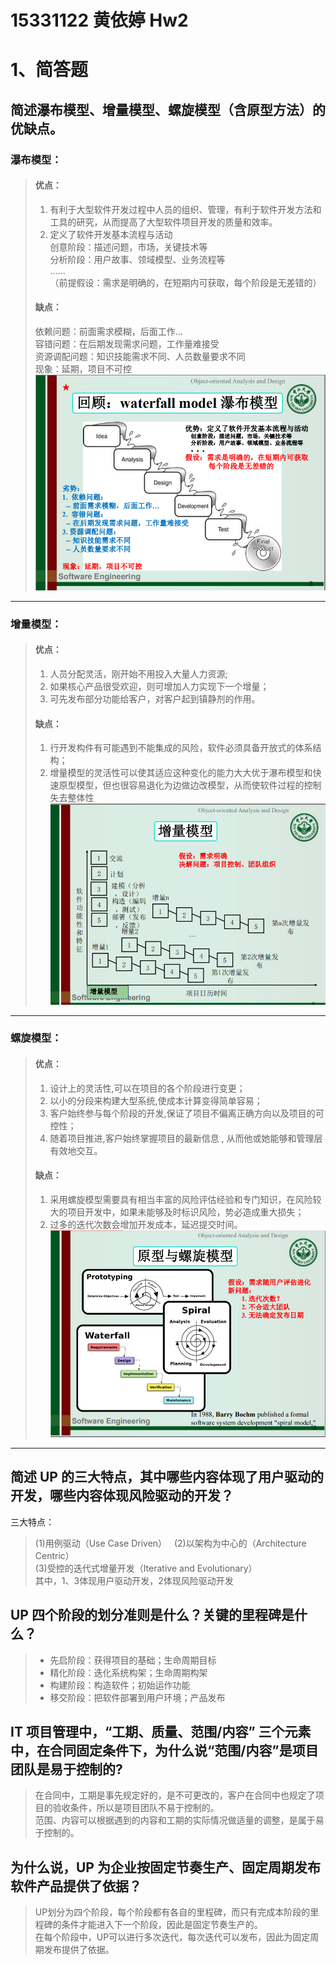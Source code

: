 # 15331122 黄依婷 Hw2

# 1、简答题  
## 简述瀑布模型、增量模型、螺旋模型（含原型方法）的优缺点。  
### 瀑布模型：  
> #### 优点：
> 1. 有利于大型软件开发过程中人员的组织、管理，有利于软件开发方法和工具的研究，从而提高了大型软件项目开发的质量和效率。  
> 2. 定义了软件开发基本流程与活动  
>    创意阶段：描述问题，市场，关键技术等  
>    分析阶段：用户故事、领域模型、业务流程等  
> ......  
>（前提假设：需求是明确的，在短期内可获取，每个阶段是无差错的）
> #### 缺点：
> 依赖问题：前面需求模糊，后面工作…  
> 容错问题：在后期发现需求问题，工作量难接受  
> 资源调配问题：知识技能需求不同、人员数量要求不同  
> 现象：延期，项目不可控  
![瀑布模型](https://github.com/YitingKikyo/YitingKikyo.github.io/blob/master/_post/SystemAnalysis/waterfall.png)
- - -  
              
### 增量模型：  
> #### 优点：  
> 1. 人员分配灵活，刚开始不用投入大量人力资源;  
> 2. 如果核心产品很受欢迎，则可增加人力实现下一个增量；  
> 3. 可先发布部分功能给客户，对客户起到镇静剂的作用。  
> #### 缺点：  
> 1. 行开发构件有可能遇到不能集成的风险，软件必须具备开放式的体系结构；  
> 2. 增量模型的灵活性可以使其适应这种变化的能力大大优于瀑布模型和快速原型模型，但也很容易退化为边做边改模型，从而使软件过程的控制失去整体性
![增量模型](https://github.com/YitingKikyo/YitingKikyo.github.io/blob/master/_post/SystemAnalysis/increasement.png)   
- - -  
  
### 螺旋模型：  
> #### 优点：  
> 1. 设计上的灵活性,可以在项目的各个阶段进行变更；  
> 2. 以小的分段来构建大型系统,使成本计算变得简单容易；  
> 3. 客户始终参与每个阶段的开发,保证了项目不偏离正确方向以及项目的可控性；  
> 4. 随着项目推进,客户始终掌握项目的最新信息 , 从而他或她能够和管理层有效地交互。  
> #### 缺点：  
> 1. 采用螺旋模型需要具有相当丰富的风险评估经验和专门知识，在风险较大的项目开发中，如果未能够及时标识风险，势必造成重大损失；  
> 2. 过多的迭代次数会增加开发成本，延迟提交时间。
![螺旋模型](https://github.com/YitingKikyo/YitingKikyo.github.io/blob/master/_post/SystemAnalysis/screw.png)  
- - -  
  
## 简述 UP 的三大特点，其中哪些内容体现了用户驱动的开发，哪些内容体现风险驱动的开发？  
三大特点：  
> (1)用例驱动（Use Case Driven）   
> (2)以架构为中心的（Architecture Centric）  
> (3)受控的迭代式增量开发（Iterative and Evolutionary）  
> 其中，1、3体现用户驱动开发，2体现风险驱动开发  

## UP 四个阶段的划分准则是什么？关键的里程碑是什么？
> * 先启阶段：获得项目的基础；生命周期目标  
> * 精化阶段：迭化系统构架；生命周期构架  
> * 构建阶段：构造软件；初始运作功能   
> * 移交阶段：把软件部署到用户环境；产品发布  

## IT 项目管理中，“工期、质量、范围/内容” 三个元素中，在合同固定条件下，为什么说“范围/内容”是项目团队是易于控制的?
> 在合同中，工期是事先规定好的，是不可更改的，客户在合同中也规定了项目的验收条件，所以是项目团队不易于控制的。  
> 范围、内容可以根据遇到的内容和工期的实际情况做适量的调整，是属于易于控制的。  
  
## 为什么说，UP 为企业按固定节奏生产、固定周期发布软件产品提供了依据？
> UP划分为四个阶段，每个阶段都有各自的里程碑，而只有完成本阶段的里程碑的条件才能进入下一个阶段，因此是固定节奏生产的。  
> 在每个阶段中，UP可以进行多次迭代，每次迭代可以发布，因此为固定周期发布提供了依据。
